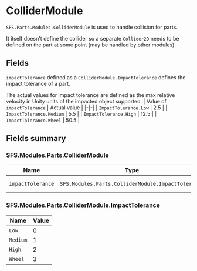 # ColliderModule
`SFS.Parts.Modules.ColliderModule` is used to handle collision for parts.

It itself doesn't define the collider so a separate `Collider2D` needs to be defined on the part at some point (may be handled by other modules).

## Fields
`impactTolerance` defined as a `ColliderModule.ImpactTolerance` defines the impact tolerance of a part.

The actual values for impact tolerance are defined as the max relative velocity in Unity units of the impacted object supported.
| Value of `impactTolerance` | Actual value |
|-|-|
| `ImpactTolerance.Low` | 2.5 |
| `ImpactTolerance.Medium` | 5.5 |
| `ImpactTolerance.High` | 12.5 |
| `ImpactTolerance.Wheel` | 50.5 |

## Fields summary
### SFS.Modules.Parts.ColliderModule
| Name | Type | Description | 
|-|-|-|
| `impactTolerance` | `SFS.Modules.Parts.ColliderModule.ImpactTolerance` | Impact tolerance |

### SFS.Modules.Parts.ColliderModule.ImpactTolerance
| Name | Value | 
|-|-|
| `Low` | 0 |
| `Medium` | 1 |
| `High` | 2 |
| `Wheel` | 3 |